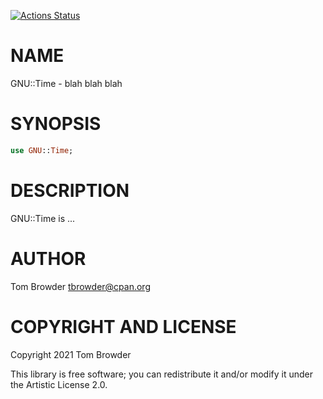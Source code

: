 [![Actions Status](https://github.com/tbrowder/GNU-Time/workflows/test/badge.svg)](https://github.com/tbrowder/GNU-Time/actions)

NAME
====

GNU::Time - blah blah blah

SYNOPSIS
========

```raku
use GNU::Time;
```

DESCRIPTION
===========

GNU::Time is ...

AUTHOR
======

Tom Browder <tbrowder@cpan.org>

COPYRIGHT AND LICENSE
=====================

Copyright 2021 Tom Browder

This library is free software; you can redistribute it and/or modify it under the Artistic License 2.0.

